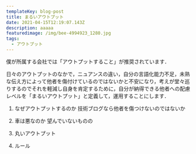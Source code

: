```yaml
---
templateKey: blog-post
title: まるいアウトプット
date: 2021-04-15T12:19:07.143Z
description: aaaaa
featuredimage: /img/bee-4994923_1280.jpg
tags:
  - アウトプット
---
```

僕が所属する会社では「アウトプットすること」が推奨されています．

日々のアウトプットのなかで，ニュアンスの違い，自分の言語化能力不足，未熟な伝え方によって他者を傷付けているのではないかと不安になり，考えが堂々巡りするのでそれを軽減し自身を肯定するために，自分が納得できる他者への配慮レベルを「まるいアウトプット」と定義して，運用することにします．

1. なぜアウトプットするのか
技術ブログなら他者を傷つけないのではないか

1. 車は悪なのか
望んでいないものの

1. 丸いアウトプット

1. ルール